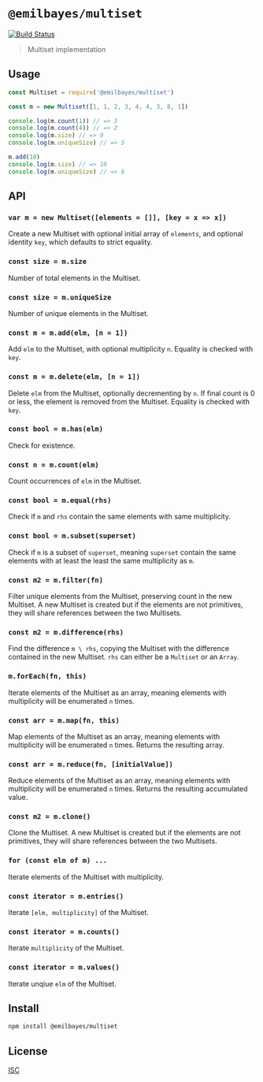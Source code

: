 # `@emilbayes/multiset`

[![Build Status](https://travis-ci.org/emilbayes/multiset.svg?branch=master)](https://travis-ci.org/emilbayes/multiset)

> Multiset implementation

## Usage

```js
const Multiset = require('@emilbayes/multiset')

const m = new Multiset([1, 1, 2, 3, 4, 4, 3, 8, 1])

console.log(m.count(1)) // => 3
console.log(m.count(4)) // => 2
console.log(m.size) // => 9
console.log(m.uniqueSize) // => 5

m.add(10)
console.log(m.size) // => 10
console.log(m.uniqueSize) // => 6
```

## API

### `var m = new Multiset([elements = []], [key = x => x])`

Create a new Multiset with optional initial array of `elements`, and optional
identity `key`, which defaults to strict equality.

### `const size = m.size`

Number of total elements in the Multiset.

### `const size = m.uniqueSize`

Number of unique elements in the Multiset.

### `const m = m.add(elm, [n = 1])`

Add `elm` to the Multiset, with optional multiplicity `n`.
Equality is checked with `key`.

### `const m = m.delete(elm, [n = 1])`

Delete `elm` from the Multiset, optionally decrementing by `n`.
If final count is 0 or less, the element is removed from the Multiset.
Equality is checked with `key`.

### `const bool = m.has(elm)`

Check for existence.

### `const n = m.count(elm)`

Count occurrences of `elm` in the Multiset.

### `const bool = m.equal(rhs)`

Check if `m` and `rhs` contain the same elements with same multiplicity.

### `const bool = m.subset(superset)`

Check if `m` is a subset of `superset`, meaning `superset` contain the same
elements with at least the least the same multiplicity as `m`.

### `const m2 = m.filter(fn)`

Filter unique elements from the Multiset, preserving count in the new Multiset.
A new Multiset is created but if the elements are not primitives, they will
share references between the two Multisets.

### `const m2 = m.difference(rhs)`

Find the difference `m \ rhs`, copying the Multiset with the difference
contained in the new Multiset. `rhs` can either be a `Multiset` or an `Array`.

### `m.forEach(fn, this)`

Iterate elements of the Multiset as an array, meaning elements with multiplicity
will be enumerated `n` times.

### `const arr = m.map(fn, this)`

Map elements of the Multiset as an array, meaning elements with multiplicity
will be enumerated `n` times. Returns the resulting array.

### `const arr = m.reduce(fn, [initialValue])`

Reduce elements of the Multiset as an array, meaning elements with multiplicity
will be enumerated `n` times. Returns the resulting accumulated value.

### `const m2 = m.clone()`

Clone the Multiset.
A new Multiset is created but if the elements are not primitives, they will
share references between the two Multisets.

### `for (const elm of m) ...`

Iterate elements of the Multiset with multiplicity.

### `const iterator = m.entries()`

Iterate `[elm, multiplicity]` of the Multiset.

### `const iterator = m.counts()`

Iterate `multiplicity` of the Multiset.

### `const iterator = m.values()`

Iterate unqiue `elm` of the Multiset.

## Install

```sh
npm install @emilbayes/multiset
```

## License

[ISC](LICENSE)
